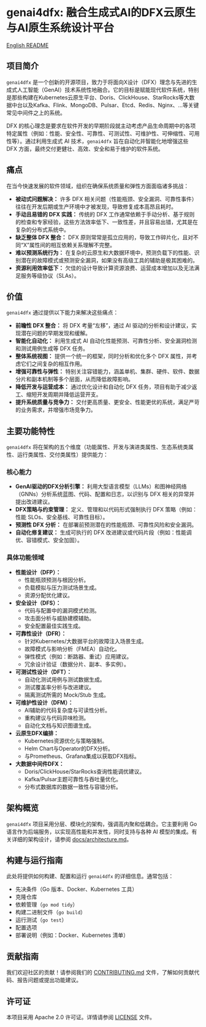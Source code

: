# genai4dfx: 融合生成式AI的DFX云原生与AI原生系统设计平台

[English README](README.md)

## 项目简介

`genai4dfx` 是一个创新的开源项目，致力于将面向X设计（DFX）理念与先进的生成式人工智能（GenAI）技术系统性地融合。它的目标是赋能现代软件系统，特别是那些构建在Kubernetes云原生平台、Doris、ClickHouse、StarRocks等大数据中台以及Kafka、Flink、MongoDB、Pulsar、Etcd、Redis、Nginx、...等关键常见中间件之上的系统。

DFX 的核心理念是要求在软件开发的早期阶段就主动考虑产品生命周期中的各项特定属性（例如：性能、安全性、可靠性、可测试性、可维护性、可伸缩性、可用性等）。通过利用生成式 AI 技术，`genai4dfx` 旨在自动化并智能化地增强这些 DFX 方面，最终交付更健壮、高效、安全和易于维护的软件系统。

## 痛点

在当今快速发展的软件领域，组织在确保系统质量和弹性方面面临诸多挑战：
*   **被动式问题解决：** 许多 DFX 相关问题（性能瓶颈、安全漏洞、可靠性事件）往往在开发后期或生产环境中才被发现，导致修复成本高昂且耗时。
*   **手动且易错的 DFX 实践：** 传统的 DFX 工作通常依赖于手动分析、基于规则的检查和专家经验，这些方法效率低下、一致性差，并且容易出错，尤其是在复杂的分布式系统中。
*   **缺乏整体 DFX 整合：** DFX 原则常常是孤立应用的，导致工作碎片化，且对不同“X”属性间的相互依赖关系理解不完整。
*   **难以预测系统行为：** 在复杂的云原生和大数据环境中，预测负载下的性能、识别潜在的故障模式或预测安全漏洞，如果没有高级工具的辅助是极其困难的。
*   **资源利用效率低下：** 欠佳的设计导致计算资源浪费、运营成本增加以及无法满足服务等级协议（SLAs）。

## 价值

`genai4dfx` 通过提供以下能力来解决这些痛点：
*   **前瞻性 DFX 整合：** 将 DFX 考量“左移”，通过 AI 驱动的分析和设计建议，实现潜在问题的早期发现和缓解。
*   **智能化自动化：** 利用生成式 AI 自动化性能预测、可靠性分析、安全漏洞检测和测试用例生成等 DFX 任务。
*   **整体系统视图：** 提供一个统一的框架，同时分析和优化多个 DFX 属性，并考虑它们之间复杂的相互作用。
*   **增强可靠性与弹性：** 特别关注容错能力，涵盖单机、集群、硬件、软件、数据分片和副本机制等多个层面，从而降低故障影响。
*   **降低开发与运营成本：** 通过优化设计和自动化 DFX 任务，项目有助于减少返工、缩短开发周期并降低运营开支。
*   **提升系统质量与竞争力：** 交付更高质量、更安全、性能更优的系统，满足严苛的业务需求，并增强市场竞争力。

## 主要功能特性

`genai4dfx` 将在架构的五个维度（功能属性、开发与演进类属性、生态系统类属性、运行类属性、交付类属性）提供能力：

### 核心能力
*   **GenAI驱动的DFX分析引擎：** 利用大型语言模型（LLMs）和图神经网络（GNNs）分析系统蓝图、代码、配置和日志，以识别与 DFX 相关的异常并提出改进建议。
*   **DFX策略与约束管理：** 定义、管理和以代码形式强制执行 DFX 策略（例如：性能 SLOs、安全基线、可靠性目标）。
*   **预测性 DFX 分析：** 在部署前预测潜在的性能瓶颈、可靠性风险和安全漏洞。
*   **自动化修复建议：** 生成可执行的 DFX 改进建议或代码片段（例如：性能调优、容错模式、安全加固）。

### 具体功能领域
*   **性能设计（DFP）：**
    *   性能瓶颈预测与根因分析。
    *   负载模拟与压力测试场景生成。
    *   资源分配优化建议。
*   **安全设计（DFS）：**
    *   代码与配置中的漏洞模式检测。
    *   攻击面分析与威胁建模辅助。
    *   安全配置最佳实践生成。
*   **可靠性设计（DFR）：**
    *   针对Kubernetes/大数据平台的故障注入场景生成。
    *   故障模式与影响分析（FMEA）自动化。
    *   弹性模式（例如：断路器、重试）应用建议。
    *   冗余设计验证（数据分片、副本、多实例）。
*   **可测试性设计（DFT）：**
    *   自动化测试用例与测试数据生成。
    *   测试覆盖率分析与改进建议。
    *   隔离测试所需的 Mock/Stub 生成。
*   **可维护性设计（DFM）：**
    *   AI辅助的代码复杂度与可读性分析。
    *   重构建议与代码异味检测。
    *   自动化文档与知识图谱生成。
*   **云原生DFX编排：**
    *   Kubernetes资源优化与策略强制。
    *   Helm Chart与Operator的DFX分析。
    *   与Prometheus、Grafana集成以获取DFX指标。
*   **大数据中间件DFX：**
    *   Doris/ClickHouse/StarRocks查询性能调优建议。
    *   Kafka/Pulsar主题可靠性与吞吐量优化。
    *   分布式数据库的数据一致性与容错分析。

## 架构概览

`genai4dfx` 项目采用分层、模块化的架构，强调高内聚和低耦合。它主要利用 Go 语言作为后端服务，以实现高性能和并发性，同时支持与各种 AI 模型的集成。有关详细的架构设计，请参阅 [docs/architecture.md](docs/architecture.md)。

## 构建与运行指南

此处将提供如何构建、配置和运行 `genai4dfx` 的详细信息。通常包括：
*   先决条件（Go 版本、Docker、Kubernetes 工具）
*   克隆仓库
*   依赖管理（`go mod tidy`）
*   构建二进制文件（`go build`）
*   运行测试（`go test`）
*   配置选项
*   部署说明（例如：Docker、Kubernetes 清单）

## 贡献指南

我们欢迎社区的贡献！请参阅我们的 [CONTRIBUTING.md](CONTRIBUTING.md) 文件，了解如何贡献代码、报告问题或提出功能建议。

## 许可证

本项目采用 Apache 2.0 许可证。详情请参阅 [LICENSE](LICENSE) 文件。